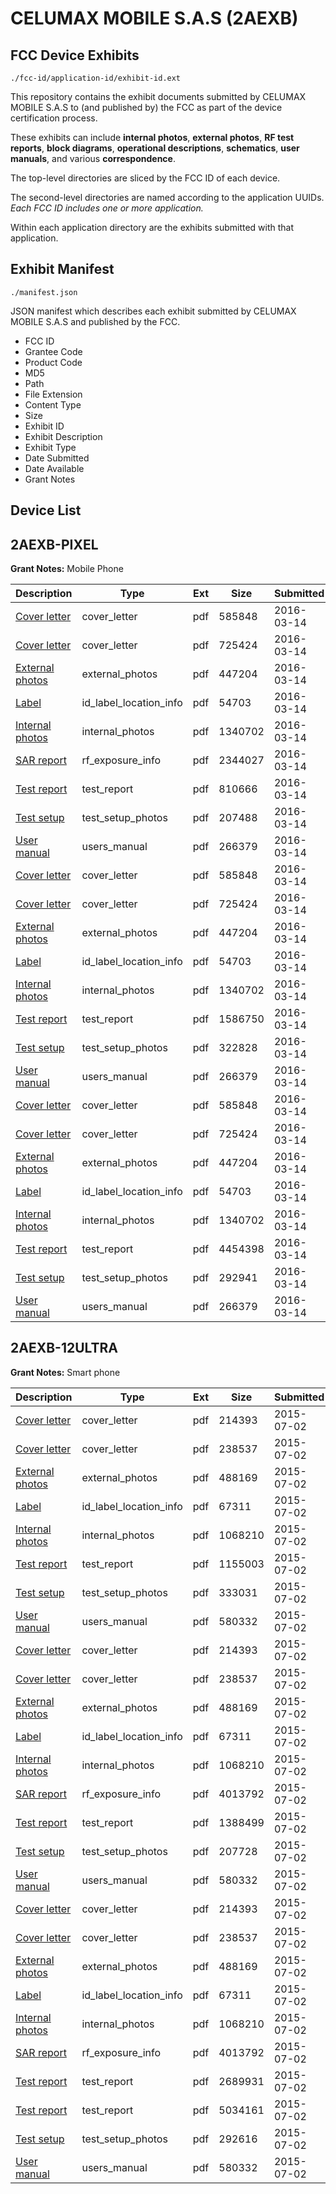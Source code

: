 # CELUMAX MOBILE S.A.S (2AEXB)
## FCC Device Exhibits

```
./fcc-id/application-id/exhibit-id.ext
```

This repository contains the exhibit documents submitted by CELUMAX MOBILE S.A.S to (and published by) the FCC as part of the device certification process.

These exhibits can include **internal photos**, **external photos**, **RF test reports**, **block diagrams**, **operational descriptions**, **schematics**, **user manuals**, and various **correspondence**.

The top-level directories are sliced by the FCC ID of each device.

The second-level directories are named according to the application UUIDs. *Each FCC ID includes one or more application.*

Within each application directory are the exhibits submitted with that application. 

## Exhibit Manifest

```
./manifest.json
```

JSON manifest which describes each exhibit submitted by CELUMAX MOBILE S.A.S and published by the FCC.

- FCC ID
- Grantee Code
- Product Code
- MD5
- Path
- File Extension
- Content Type
- Size
- Exhibit ID
- Exhibit Description
- Exhibit Type
- Date Submitted
- Date Available
- Grant Notes

## Device List
## 2AEXB-PIXEL
**Grant Notes:** Mobile Phone

| Description | Type | Ext | Size | Submitted | Available |
| ----------- | ---- | --- | ---- | --------- | --------- |
| [Cover letter](2AEXB-PIXEL/9d4216faca369e53352ef2e2d7337b31/2928833.pdf) | cover_letter | pdf | 585848 | 2016-03-14 | 2016-03-14 |
| [Cover letter](2AEXB-PIXEL/9d4216faca369e53352ef2e2d7337b31/2928834.pdf) | cover_letter | pdf | 725424 | 2016-03-14 | 2016-03-14 |
| [External photos](2AEXB-PIXEL/9d4216faca369e53352ef2e2d7337b31/2928835.pdf) | external_photos | pdf | 447204 | 2016-03-14 | 2016-03-14 |
| [Label](2AEXB-PIXEL/9d4216faca369e53352ef2e2d7337b31/2928836.pdf) | id_label_location_info | pdf | 54703 | 2016-03-14 | 2016-03-14 |
| [Internal photos](2AEXB-PIXEL/9d4216faca369e53352ef2e2d7337b31/2928837.pdf) | internal_photos | pdf | 1340702 | 2016-03-14 | 2016-03-14 |
| [SAR report](2AEXB-PIXEL/9d4216faca369e53352ef2e2d7337b31/2928841.pdf) | rf_exposure_info | pdf | 2344027 | 2016-03-14 | 2016-03-14 |
| [Test report](2AEXB-PIXEL/9d4216faca369e53352ef2e2d7337b31/2928843.pdf) | test_report | pdf | 810666 | 2016-03-14 | 2016-03-14 |
| [Test setup](2AEXB-PIXEL/9d4216faca369e53352ef2e2d7337b31/2928844.pdf) | test_setup_photos | pdf | 207488 | 2016-03-14 | 2016-03-14 |
| [User manual](2AEXB-PIXEL/9d4216faca369e53352ef2e2d7337b31/2928845.pdf) | users_manual | pdf | 266379 | 2016-03-14 | 2016-03-14 |
| [Cover letter](2AEXB-PIXEL/045a94aa1fa79bdd43211aa87ebdf23e/2928833.pdf) | cover_letter | pdf | 585848 | 2016-03-14 | 2016-03-14 |
| [Cover letter](2AEXB-PIXEL/045a94aa1fa79bdd43211aa87ebdf23e/2928834.pdf) | cover_letter | pdf | 725424 | 2016-03-14 | 2016-03-14 |
| [External photos](2AEXB-PIXEL/045a94aa1fa79bdd43211aa87ebdf23e/2928835.pdf) | external_photos | pdf | 447204 | 2016-03-14 | 2016-03-14 |
| [Label](2AEXB-PIXEL/045a94aa1fa79bdd43211aa87ebdf23e/2928836.pdf) | id_label_location_info | pdf | 54703 | 2016-03-14 | 2016-03-14 |
| [Internal photos](2AEXB-PIXEL/045a94aa1fa79bdd43211aa87ebdf23e/2928837.pdf) | internal_photos | pdf | 1340702 | 2016-03-14 | 2016-03-14 |
| [Test report](2AEXB-PIXEL/045a94aa1fa79bdd43211aa87ebdf23e/2928923.pdf) | test_report | pdf | 1586750 | 2016-03-14 | 2016-03-14 |
| [Test setup](2AEXB-PIXEL/045a94aa1fa79bdd43211aa87ebdf23e/2928924.pdf) | test_setup_photos | pdf | 322828 | 2016-03-14 | 2016-03-14 |
| [User manual](2AEXB-PIXEL/045a94aa1fa79bdd43211aa87ebdf23e/2928845.pdf) | users_manual | pdf | 266379 | 2016-03-14 | 2016-03-14 |
| [Cover letter](2AEXB-PIXEL/31fa1b76832d3bfd25130ea2f268236b/2928833.pdf) | cover_letter | pdf | 585848 | 2016-03-14 | 2016-03-14 |
| [Cover letter](2AEXB-PIXEL/31fa1b76832d3bfd25130ea2f268236b/2928834.pdf) | cover_letter | pdf | 725424 | 2016-03-14 | 2016-03-14 |
| [External photos](2AEXB-PIXEL/31fa1b76832d3bfd25130ea2f268236b/2928835.pdf) | external_photos | pdf | 447204 | 2016-03-14 | 2016-03-14 |
| [Label](2AEXB-PIXEL/31fa1b76832d3bfd25130ea2f268236b/2928836.pdf) | id_label_location_info | pdf | 54703 | 2016-03-14 | 2016-03-14 |
| [Internal photos](2AEXB-PIXEL/31fa1b76832d3bfd25130ea2f268236b/2928837.pdf) | internal_photos | pdf | 1340702 | 2016-03-14 | 2016-03-14 |
| [Test report](2AEXB-PIXEL/31fa1b76832d3bfd25130ea2f268236b/2928888.pdf) | test_report | pdf | 4454398 | 2016-03-14 | 2016-03-14 |
| [Test setup](2AEXB-PIXEL/31fa1b76832d3bfd25130ea2f268236b/2928889.pdf) | test_setup_photos | pdf | 292941 | 2016-03-14 | 2016-03-14 |
| [User manual](2AEXB-PIXEL/31fa1b76832d3bfd25130ea2f268236b/2928845.pdf) | users_manual | pdf | 266379 | 2016-03-14 | 2016-03-14 |
## 2AEXB-12ULTRA
**Grant Notes:** Smart phone

| Description | Type | Ext | Size | Submitted | Available |
| ----------- | ---- | --- | ---- | --------- | --------- |
| [Cover letter](2AEXB-12ULTRA/aa9856cf1619e90f0737fd06c09ba331/2664783.pdf) | cover_letter | pdf | 214393 | 2015-07-02 | 2015-07-02 |
| [Cover letter](2AEXB-12ULTRA/aa9856cf1619e90f0737fd06c09ba331/2664784.pdf) | cover_letter | pdf | 238537 | 2015-07-02 | 2015-07-02 |
| [External photos](2AEXB-12ULTRA/aa9856cf1619e90f0737fd06c09ba331/2664785.pdf) | external_photos | pdf | 488169 | 2015-07-02 | 2015-07-02 |
| [Label](2AEXB-12ULTRA/aa9856cf1619e90f0737fd06c09ba331/2664786.pdf) | id_label_location_info | pdf | 67311 | 2015-07-02 | 2015-07-02 |
| [Internal photos](2AEXB-12ULTRA/aa9856cf1619e90f0737fd06c09ba331/2664787.pdf) | internal_photos | pdf | 1068210 | 2015-07-02 | 2015-07-02 |
| [Test report](2AEXB-12ULTRA/aa9856cf1619e90f0737fd06c09ba331/2664878.pdf) | test_report | pdf | 1155003 | 2015-07-02 | 2015-07-02 |
| [Test setup](2AEXB-12ULTRA/aa9856cf1619e90f0737fd06c09ba331/2664879.pdf) | test_setup_photos | pdf | 333031 | 2015-07-02 | 2015-07-02 |
| [User manual](2AEXB-12ULTRA/aa9856cf1619e90f0737fd06c09ba331/2664795.pdf) | users_manual | pdf | 580332 | 2015-07-02 | 2015-07-02 |
| [Cover letter](2AEXB-12ULTRA/63bf88077efd05a563b312f1c476de2e/2664783.pdf) | cover_letter | pdf | 214393 | 2015-07-02 | 2015-07-02 |
| [Cover letter](2AEXB-12ULTRA/63bf88077efd05a563b312f1c476de2e/2664784.pdf) | cover_letter | pdf | 238537 | 2015-07-02 | 2015-07-02 |
| [External photos](2AEXB-12ULTRA/63bf88077efd05a563b312f1c476de2e/2664785.pdf) | external_photos | pdf | 488169 | 2015-07-02 | 2015-07-02 |
| [Label](2AEXB-12ULTRA/63bf88077efd05a563b312f1c476de2e/2664786.pdf) | id_label_location_info | pdf | 67311 | 2015-07-02 | 2015-07-02 |
| [Internal photos](2AEXB-12ULTRA/63bf88077efd05a563b312f1c476de2e/2664787.pdf) | internal_photos | pdf | 1068210 | 2015-07-02 | 2015-07-02 |
| [SAR report](2AEXB-12ULTRA/63bf88077efd05a563b312f1c476de2e/2664791.pdf) | rf_exposure_info | pdf | 4013792 | 2015-07-02 | 2015-07-02 |
| [Test report](2AEXB-12ULTRA/63bf88077efd05a563b312f1c476de2e/2664793.pdf) | test_report | pdf | 1388499 | 2015-07-02 | 2015-07-02 |
| [Test setup](2AEXB-12ULTRA/63bf88077efd05a563b312f1c476de2e/2664794.pdf) | test_setup_photos | pdf | 207728 | 2015-07-02 | 2015-07-02 |
| [User manual](2AEXB-12ULTRA/63bf88077efd05a563b312f1c476de2e/2664795.pdf) | users_manual | pdf | 580332 | 2015-07-02 | 2015-07-02 |
| [Cover letter](2AEXB-12ULTRA/4e59d54f7c6d13d402a56a16cb935abb/2664783.pdf) | cover_letter | pdf | 214393 | 2015-07-02 | 2015-07-02 |
| [Cover letter](2AEXB-12ULTRA/4e59d54f7c6d13d402a56a16cb935abb/2664784.pdf) | cover_letter | pdf | 238537 | 2015-07-02 | 2015-07-02 |
| [External photos](2AEXB-12ULTRA/4e59d54f7c6d13d402a56a16cb935abb/2664785.pdf) | external_photos | pdf | 488169 | 2015-07-02 | 2015-07-02 |
| [Label](2AEXB-12ULTRA/4e59d54f7c6d13d402a56a16cb935abb/2664786.pdf) | id_label_location_info | pdf | 67311 | 2015-07-02 | 2015-07-02 |
| [Internal photos](2AEXB-12ULTRA/4e59d54f7c6d13d402a56a16cb935abb/2664787.pdf) | internal_photos | pdf | 1068210 | 2015-07-02 | 2015-07-02 |
| [SAR report](2AEXB-12ULTRA/4e59d54f7c6d13d402a56a16cb935abb/2664791.pdf) | rf_exposure_info | pdf | 4013792 | 2015-07-02 | 2015-07-02 |
| [Test report](2AEXB-12ULTRA/4e59d54f7c6d13d402a56a16cb935abb/2664832.pdf) | test_report | pdf | 2689931 | 2015-07-02 | 2015-07-02 |
| [Test report](2AEXB-12ULTRA/4e59d54f7c6d13d402a56a16cb935abb/2664833.pdf) | test_report | pdf | 5034161 | 2015-07-02 | 2015-07-02 |
| [Test setup](2AEXB-12ULTRA/4e59d54f7c6d13d402a56a16cb935abb/2664847.pdf) | test_setup_photos | pdf | 292616 | 2015-07-02 | 2015-07-02 |
| [User manual](2AEXB-12ULTRA/4e59d54f7c6d13d402a56a16cb935abb/2664795.pdf) | users_manual | pdf | 580332 | 2015-07-02 | 2015-07-02 |
